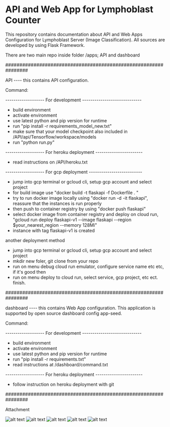 # API and Web App for Lymphoblast Counter

This repository contains documentation about API and Web Apps Configuration for Lymphoblast Server (Image Classification).
All sources are developed by using Flask Framework.

There are two main repo inside folder /apps; API and dashboard

################################################################

API ---- this contains API configuration.

Command:

------------------- For development -----------------------------

- build environment
- activate environment
- use latest python and pip version for runtime
- run "pip install -r requirements_model_new.txt"
- make sure that your model checkpoint also included in /API/api/Tensorflow/workspace/models
- run "python run.py"

------------------- For heroku deployment -----------------------

- read instructions on /API/heroku.txt

------------------- For gcp deployment --------------------------

- jump into gcp terminal or gcloud cli, setup gcp account and select project
- for build image use "docker build -t flaskapi -f Dockerfile . "
- try to run docker image locally using "docker run -d -it flaskapi", reassure that the instances is run properly
- then push to container registry by using "docker push flaskapi"
- select docker image from container registry and deploy on cloud run, "gcloud run deploy flaskapi-v1 --image flaskapi --region $your_nearest_region --memory 128Mi"
- instance with tag flaskapi-v1 is created

another deployment method

- jump into gcp terminal or gcloud cli, setup gcp account and select project
- mkdir new foler, git clone from your repo
- run on menu debug cloud run emulator, configure service name etc etc, if it's good then
- run on menu deploy to cloud run, select service, gcp project, etc ect. finish.

################################################################

dashboard ---- this contains Web App configuration.
This application is supported by open source dashboard config app-seed.

Command:

------------------- For development -----------------------------

- build environment
- activate environment
- use latest python and pip version for runtime
- run "pip install -r requirements.txt"
- read instructions at /dashboard/command.txt

------------------- For heroku deployment -----------------------

- follow instruction on heroku deployment with git

################################################################

Attachment

![alt text](https://github.com/nichoteloo/API_lymphoblast_devel/tree/main/apps/dashboard/screenshot/1.JPG)
![alt text](https://github.com/nichoteloo/API_lymphoblast_devel/tree/main/apps/dashboard/screenshot/2.JPG)
![alt text](https://github.com/nichoteloo/API_lymphoblast_devel/tree/main/apps/dashboard/screenshot/3.JPG)
![alt text](https://github.com/nichoteloo/API_lymphoblast_devel/tree/main/apps/dashboard/screenshot/4.JPG)
![alt text](https://github.com/nichoteloo/API_lymphoblast_devel/tree/main/apps/dashboard/screenshot/5.JPG)
